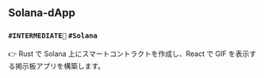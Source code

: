 ## Solana-dApp

### `#INTERMEDIATE🐥` `#Solana`

👉 Rust で Solana 上にスマートコントラクトを作成し、React で GIF を表示する掲示板アプリを構築します。
